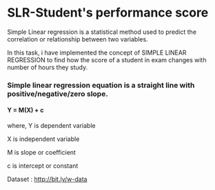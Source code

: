 # SLR-Student's performance score

Simple Linear regression is a statistical method used to predict the correlation or relationship between two variables.

In this task, i have implemented the concept of SIMPLE LINEAR REGRESSION to find how the score of a student in exam changes with number of hours they study.


### Simple linear regression equation is a straight line with positive/negative/zero slope.
#### Y = M(X) + c
where,
Y is dependent variable 

X is independent variable

M is slope or coefficient

c is intercept or constant


Dataset : http://bit.ly/w-data
